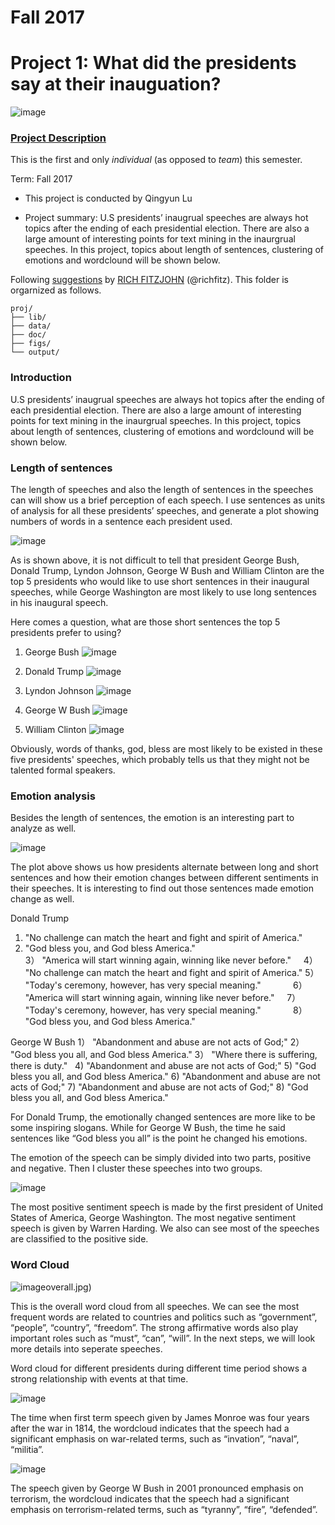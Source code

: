 # Fall 2017
# Project 1: What did the presidents say at their inauguation?

![image](figs/title.jpg)

### [Project Description](doc/)
This is the first and only *individual* (as opposed to *team*) this semester. 

Term: Fall 2017

+ This project is conducted by Qingyun Lu

+ Project summary: U.S presidents’ inaugrual speeches are always hot topics after the ending of each presidential election. There are also a large amount of interesting points for text mining in the inaurgrual speeches. In this project, topics about length of sentences, clustering of emotions and wordclound will be shown below.

Following [suggestions](http://nicercode.github.io/blog/2013-04-05-projects/) by [RICH FITZJOHN](http://nicercode.github.io/about/#Team) (@richfitz). This folder is orgarnized as follows.

```
proj/
├── lib/
├── data/
├── doc/
├── figs/
└── output/
```

### Introduction
U.S presidents’ inaugrual speeches are always hot topics after the ending of each presidential election. There are also a large amount of interesting points for text mining in the inaurgrual speeches. In this project, topics about length of sentences, clustering of emotions and wordclound will be shown below.

### Length of sentences
The length of speeches and also the length of sentences in the speeches can will show us a brief perception of each speech. I use sentences as units of analysis for all these presidents’ speeches, and generate a plot showing numbers of words in a sentence each president used.

![image](figs/length_of_sentences.jpg)

As is shown above, it is not difficult to tell that president George Bush, Donald Trump, Lyndon Johnson, George W Bush and William Clinton are the top 5 presidents who would like to use short sentences in their inaugural speeches, while George Washington are most likely to use long sentences in his inaugural speech.

Here comes a question, what are those short sentences the top 5 presidents prefer to using?

1. George Bush
![image](figs/s_bush.jpg)

2. Donald Trump
![image](figs/s_trump.jpg)

3. Lyndon Johnson
![image](figs/s_johnson.jpg)

4. George W Bush
![image](figs/s_wbush.jpg)

5. William Clinton
![image](figs/s_clinton.jpg)

Obviously, words of thanks, god, bless are most likely to be existed in these five presidents' speeches, which probably tells us that they might not be talented formal speakers.

### Emotion analysis
Besides the length of sentences, the emotion is an interesting part to analyze as well.

![image](figs/emotion_trump&bush.jpg)

The plot above shows us how presidents alternate between long and short sentences and how their emotion changes between different sentiments in their speeches. It is interesting to find out those sentences made emotion change as well.

  Donald Trump
1) "No challenge can match the heart and fight and spirit of America."
2) "God bless you, and God bless America."                            
3） "America will start winning again, winning like never before."     
4） "No challenge can match the heart and fight and spirit of America."
5） "Today's ceremony, however, has very special meaning."             
6） "America will start winning again, winning like never before."     
7） "Today's ceremony, however, has very special meaning."             
8） "God bless you, and God bless America."

  George W Bush
1） "Abandonment and abuse are not acts of God;"
2） "God bless you all, and God bless America." 
3） "Where there is suffering, there is duty."  
4) "Abandonment and abuse are not acts of God;"
5) "God bless you all, and God bless America." 
6) "Abandonment and abuse are not acts of God;"
7) "Abandonment and abuse are not acts of God;"
8) "God bless you all, and God bless America."

For Donald Trump, the emotionally changed sentences are more like to be some inspiring slogans. While for George W Bush, the time he said sentences like “God bless you all” is the point he changed his emotions.


The emotion of the speech can be simply divided into two parts, positive and negative. Then I cluster these speeches into two groups.

![image](figs/cluster.jpg)

The most positive sentiment speech is made by the first president of United States of America, George Washington. The most negative sentiment speech is given by Warren Harding. We also can see most of the speeches are classified to the positive side.

### Word Cloud
![image](figs/wordc)overall.jpg)

This is the overall word cloud from all speeches. We can see the most frequent words are related to countries and politics such as “government”, “people”, “country”, “freedom”. The strong affirmative words also play important roles such as “must”, “can”, “will”. In the next steps, we will look more details into seperate speeches.

Word cloud for different presidents during different time period shows a strong relationship with events at that time.

![image](figs/wordc_mo.jpg)

The time when first term speech given by James Monroe was four years after the war in 1814, the wordcloud indicates that the speech had a significant emphasis on war-related terms, such as “invation”, “naval”, “militia”.

![image](figs/wordc_wbush.jpg)

The speech given by George W Bush in 2001 pronounced emphasis on terrorism, the wordcloud indicates that the speech had a significant emphasis on terrorism-related terms, such as “tyranny”, “fire”, “defended”.

